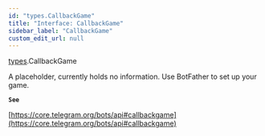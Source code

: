 ```yaml
---
id: "types.CallbackGame"
title: "Interface: CallbackGame"
sidebar_label: "CallbackGame"
custom_edit_url: null
---
```


[types](../modules/types.md).CallbackGame

A placeholder, currently holds no information. Use BotFather to set up your
game.

**`See`**

[https://core.telegram.org/bots/api#callbackgame](https://core.telegram.org/bots/api#callbackgame)
